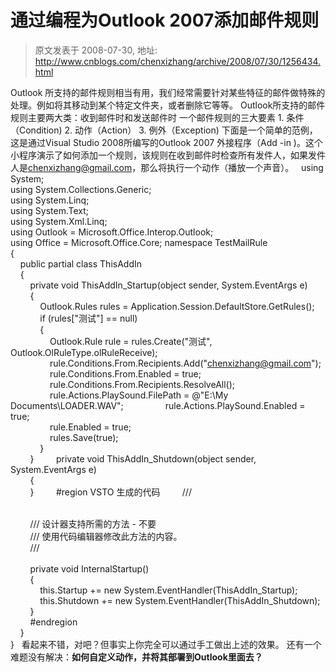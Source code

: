 # 通过编程为Outlook 2007添加邮件规则 
> 原文发表于 2008-07-30, 地址: http://www.cnblogs.com/chenxizhang/archive/2008/07/30/1256434.html 


Outlook 所支持的邮件规则相当有用，我们经常需要针对某些特征的邮件做特殊的处理。例如将其移动到某个特定文件夹，或者删除它等等。 Outlook所支持的邮件规则主要两大类：收到邮件时和发送邮件时 一个邮件规则的三大要素 1. 条件（Condition) 2. 动作（Action） 3. 例外（Exception) 下面是一个简单的范例，这是通过Visual Studio 2008所编写的Outlook 2007 外接程序（Add -in )。这个小程序演示了如何添加一个规则，该规则在收到邮件时检查所有发件人，如果发件人是[chenxizhang@gmail.com](mailto:chenxizhang@gmail.com)，那么将执行一个动作（播放一个声音）。   using System;  
using System.Collections.Generic;  
using System.Linq;  
using System.Text;  
using System.Xml.Linq;  
using Outlook = Microsoft.Office.Interop.Outlook;  
using Office = Microsoft.Office.Core; namespace TestMailRule  
{  
    public partial class ThisAddIn  
    {  
        private void ThisAddIn\_Startup(object sender, System.EventArgs e)  
        {  
            Outlook.Rules rules = Application.Session.DefaultStore.GetRules();  
            if (rules["测试"] == null)  
            {  
                Outlook.Rule rule = rules.Create("测试", Outlook.OlRuleType.olRuleReceive);  
                rule.Conditions.From.Recipients.Add("chenxizhang@gmail.com");  
                rule.Conditions.From.Enabled = true;  
                rule.Conditions.From.Recipients.ResolveAll();  
                rule.Actions.PlaySound.FilePath = @"E:\My Documents\LOADER.WAV";                 rule.Actions.PlaySound.Enabled = true;  
                rule.Enabled = true;  
                rules.Save(true);  
            }  
        }         private void ThisAddIn\_Shutdown(object sender, System.EventArgs e)  
        {  
        }         #region VSTO 生成的代码         /// <summary>  
        /// 设计器支持所需的方法 - 不要  
        /// 使用代码编辑器修改此方法的内容。  
        /// </summary>  
        private void InternalStartup()  
        {  
            this.Startup += new System.EventHandler(ThisAddIn\_Startup);  
            this.Shutdown += new System.EventHandler(ThisAddIn\_Shutdown);  
        }  
        #endregion  
    }  
}   看起来不错，对吧？但事实上你完全可以通过手工做出上述的效果。 还有一个难题没有解决：**如何自定义动作，并将其部署到Outlook里面去？**

































